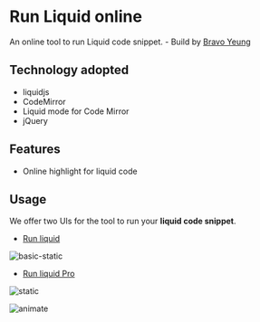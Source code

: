 # Run Liquid online
An online tool to run Liquid code snippet. - Build by [Bravo Yeung](https://geekplayers.com)

## Technology adopted
- liquidjs
- CodeMirror
- Liquid mode for Code Mirror
- jQuery

## Features
- Online highlight for liquid code

## Usage
We offer two UIs for the tool to run your **liquid code snippet**.
- [Run liquid](https://geekplayers.com/run-liquild-online.html)

![basic-static](//cdn.jsdelivr.net/gh/yanglr/RunLiquidOnline/screenshots/basic-screen1.png)

- [Run liquid Pro](https://geekplayers.com/run-liquild-online-pro.html)

![static](//cdn.jsdelivr.net/gh/yanglr/RunLiquidOnline/screenshots/pro-screen.png)

![animate](//cdn.jsdelivr.net/gh/yanglr/RunLiquidOnline/screenshots/pro-screen-animate.gif)
